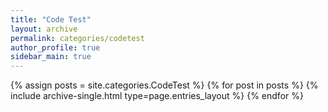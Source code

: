```yaml
---
title: "Code Test"
layout: archive
permalink: categories/codetest
author_profile: true
sidebar_main: true
---
```



{% assign posts = site.categories.CodeTest %}
{% for post in posts %} {% include archive-single.html type=page.entries_layout %} {% endfor %}